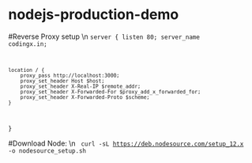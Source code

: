 # nodejs-production-demo

#Reverse Proxy setup \n
<code>server {
    listen 80;
    server_name codingx.in;

    location / {
        proxy_pass http://localhost:3000;
        proxy_set_header Host $host;
        proxy_set_header X-Real-IP $remote_addr;
        proxy_set_header X-Forwarded-For $proxy_add_x_forwarded_for;
        proxy_set_header X-Forwarded-Proto $scheme;
    }
}</code>

#Download Node: \n
<code> curl -sL https://deb.nodesource.com/setup_12.x -o nodesource_setup.sh </code>
